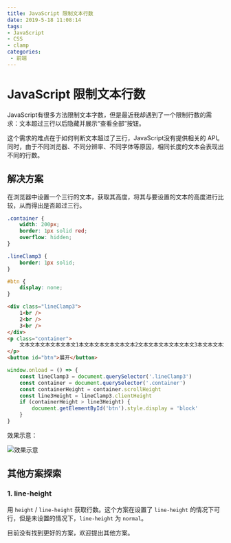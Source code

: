 ```yaml
---
title: JavaScript 限制文本行数
date: 2019-5-18 11:08:14
tags:
- JavaScript
- CSS
- clamp
categories: 
 - 前端
---
```


# JavaScript 限制文本行数

JavaScript有很多方法限制文本字数，但是最近我却遇到了一个限制行数的需求：文本超过三行以后隐藏并展示“查看全部”按钮。

这个需求的难点在于如何判断文本超过了三行，JavaScript没有提供相关的 API。同时，由于不同浏览器、不同分辨率、不同字体等原因，相同长度的文本会表现出不同的行数。

## 解决方案

在浏览器中设置一个三行的文本，获取其高度，将其与要设置的文本的高度进行比较，从而得出是否超过三行。

```CSS
.container {
    width: 200px;
    border: 1px solid red;
    overflow: hidden;
}

.lineClamp3 {
    border: 1px solid;
}

#btn {
    display: none;
}
```

```HTML
<div class="lineClamp3">
    1<br />
    2<br />
    3<br />
</div>
<p class="container">
    文本文本文本文本文本文1本文本文本文本文本文本2文本文本文本文本文本文3本文本文本文本
</p>
<button id="btn">展开</button>
```

```JavaScript
window.onload = () => {
    const lineClamp3 = document.querySelector('.lineClamp3')
    const container = document.querySelector('.container')
    const containerHeight = container.scrollHeight
    const line3Height = lineClamp3.clientHeight
    if (containerHeight > line3Height) {
        document.getElementById('btn').style.display = 'block'
    }
}
```

效果示意：

![效果示意](https://s2.ax1x.com/2019/05/18/EOmgWF.png)

## 其他方案探索

### 1. line-height

用 `height` / `line-height` 获取行数。这个方案在设置了 `line-height` 的情况下可行，但是未设置的情况下，`line-height` 为 `normal`。

目前没有找到更好的方案，欢迎提出其他方案。